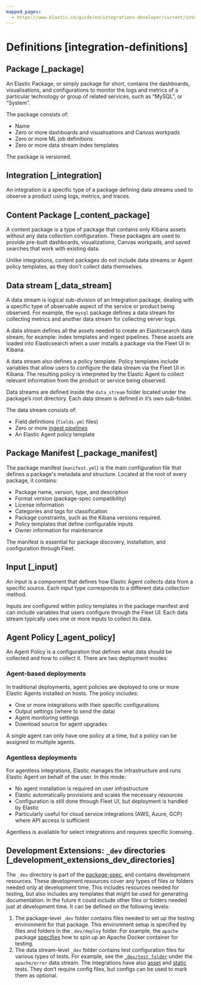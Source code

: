 ```yaml
---
mapped_pages:
  - https://www.elastic.co/guide/en/integrations-developer/current/integration-definitions.html
---
```


# Definitions [integration-definitions]


## Package [_package]

An Elastic Package, or simply package for short, contains the dashboards, visualisations, and configurations to monitor the logs and metrics of a particular technology or group of related services, such as “MySQL”, or “System”.

The package consists of:

* Name
* Zero or more dashboards and visualisations and Canvas workpads
* Zero or more ML job definitions
* Zero or more data stream index templates

The package is versioned.


## Integration [_integration]

An integration is a specific type of a package defining data streams used to observe a product using logs, metrics, and traces.


## Content Package [_content_package]

A content package is a type of package that contains only Kibana assets without any data collection configuration. These packages are used to provide pre-built dashboards, visualizations, Canvas workpads, and saved searches that work with existing data.

Unlike integrations, content packages do not include data streams or Agent policy templates, as they don't collect data themselves.


## Data stream [_data_stream]

A data stream is logical sub-division of an Integration package, dealing with a specific type of observable aspect of the service or product being observed. For example, the `mysql` package defines a data stream for collecting metrics and another data stream for collecting server logs.

A data stream defines all the assets needed to create an Elasticsearch data stream, for example: index templates and ingest pipelines. These assets are loaded into Elasticsearch when a user installs a package via the Fleet UI in Kibana.

A data stream also defines a policy template. Policy templates include variables that allow users to configure the data stream via the Fleet UI in Kibana. The resulting policy is interpreted by the Elastic Agent to collect relevant information from the product or service being observed.

Data streams are defined inside the `data_stream` folder located under the package’s root directory. Each data stream is defined in it’s own sub-folder.

The data stream consists of:

* Field definitions (`fields.yml` files)
* Zero or more [ingest pipelines](https://www.elastic.co/docs/manage-data/ingest/transform-enrich/ingest-pipelines)
* An Elastic Agent policy template


## Package Manifest [_package_manifest]

The package manifest (`manifest.yml`) is the main configuration file that defines a package's metadata and structure. Located at the root of every package, it contains:

* Package name, version, type, and description
* Format version (package-spec compatibility)
* License information
* Categories and tags for classification
* Package constraints, such as the Kibana versions required.
* Policy templates that define configurable inputs
* Owner information for maintenance

The manifest is essential for package discovery, installation, and configuration through Fleet.


## Input [_input]

An input is a component that defines how Elastic Agent collects data from a specific source. Each input type corresponds to a different data collection method. 

Inputs are configured within policy templates in the package manifest and can include variables that users configure through the Fleet UI. Each data stream typically uses one or more inputs to collect its data.


## Agent Policy [_agent_policy]

An Agent Policy is a configuration that defines what data should be collected and how to collect it. There are two deployment modes:

### Agent-based deployments
In traditional deployments, agent policies are deployed to one or more Elastic Agents installed on hosts. The policy includes:
* One or more integrations with their specific configurations
* Output settings (where to send the data)
* Agent monitoring settings
* Download source for agent upgrades

A single agent can only have one policy at a time, but a policy can be assigned to multiple agents.

### Agentless deployments
For agentless integrations, Elastic manages the infrastructure and runs Elastic
Agent on behalf of the user. In this mode:
* No agent installation is required on user infrastructure
* Elastic automatically provisions and scales the necessary resources
* Configuration is still done through Fleet UI, but deployment is handled by Elastic
* Particularly useful for cloud service integrations (AWS, Azure, GCP) where API access is sufficient

Agentless is available for select integrations and requires specific licensing.

## Development Extensions: `_dev` directories [_development_extensions_dev_directories]

The `_dev` directory is part of the [package-spec](https://github.com/elastic/package-spec), and contains development resources. These development resources cover any types of files or folders needed only at development time. This includes resources needed for testing, but also includes any templates that might be used for generating documentation. In the future it could include other files or folders needed just at development time. It can be defined on the following levels:

1. The package-level `_dev` folder contains files needed to set up the testing environment for that package. This environment setup is specified by files and folders in the `_dev/deploy` folder. For example, the `apache` package [specifies](https://github.com/elastic/integrations/tree/main/packages/apache/_dev/deploy) how to spin up an Apache Docker container for testing.
2. The data stream-level `_dev` folder contains test configuration files for various types of tests. For example, see the [`_dev/test folder`](https://github.com/elastic/integrations/tree/main/packages/apache/data_stream/error/_dev/test) under the `apache/error` data stream. The integrations have also [asset](https://github.com/elastic/elastic-package/blob/main/docs/howto/asset_testing.md) and [static](https://github.com/elastic/elastic-package/blob/main/docs/howto/static_testing.md) tests. They don’t require config files, but configs can be used to mark them as optional.

